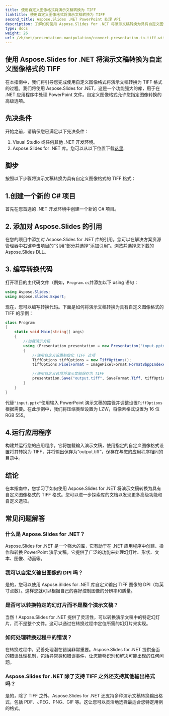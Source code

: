 ```yaml
---
title: 使用自定义图像格式将演示文稿转换为 TIFF
linktitle: 使用自定义图像格式将演示文稿转换为 TIFF
second_title: Aspose.Slides .NET PowerPoint 处理 API
description: 了解如何使用 Aspose.Slides for .NET 将演示文稿转换为具有自定义图像设置的 TIFF。带有代码示例的分步指南。
type: docs
weight: 26
url: /zh/net/presentation-manipulation/convert-presentation-to-tiff-with-custom-image-format/
---
```


## 使用 Aspose.Slides for .NET 将演示文稿转换为自定义图像格式的 TIFF

在本指南中，我们将引导您完成使用自定义图像格式将演示文稿转换为 TIFF 格式的过程。我们将使用 Aspose.Slides for .NET，这是一个功能强大的库，用于在 .NET 应用程序中处理 PowerPoint 文件。自定义图像格式允许您指定图像转换的高级选项。

## 先决条件

开始之前，请确保您已满足以下先决条件：

1. Visual Studio 或任何其他 .NET 开发环境。
2.  Aspose.Slides for .NET 库。您可以从以下位置下载[这里](https://downloads.aspose.com/slides/net).

## 脚步

按照以下步骤将演示文稿转换为具有自定义图像格式的 TIFF 格式：

## 1.创建一个新的 C# 项目

首先在您首选的 .NET 开发环境中创建一个新的 C# 项目。

## 2. 添加对 Aspose.Slides 的引用

在您的项目中添加对 Aspose.Slides for .NET 库的引用。您可以在解决方案资源管理器中右键单击项目的“引用”部分并选择“添加引用”。浏览并选择您下载的 Aspose.Slides DLL。

## 3. 编写转换代码

打开项目的主代码文件（例如，`Program.cs`并添加以下 using 语句：

```csharp
using Aspose.Slides;
using Aspose.Slides.Export;
```

现在，您可以编写转换代码。下面是如何将演示文稿转换为具有自定义图像格式的 TIFF 的示例：

```csharp
class Program
{
    static void Main(string[] args)
    {
        //加载演示文稿
        using (Presentation presentation = new Presentation("input.pptx"))
        {
            //使用自定义设置初始化 TIFF 选项
            TiffOptions tiffOptions = new TiffOptions();
            tiffOptions.PixelFormat = ImagePixelFormat.Format8bppIndexed;

            //使用自定义选项将演示文稿保存为 TIFF
            presentation.Save("output.tiff", SaveFormat.Tiff, tiffOptions);
        }
    }
}
```

代替`"input.pptx"`使用输入 PowerPoint 演示文稿的路径并调整设置`TiffOptions`根据需要。在此示例中，我们将压缩类型设置为 LZW，将像素格式设置为 16 位 RGB 555。

## 4.运行应用程序

构建并运行您的应用程序。它将加载输入演示文稿，使用指定的自定义图像格式设置将其转换为 TIFF，并将输出保存为“output.tiff”，保存在与您的应用程序相同的目录中。

## 结论

在本指南中，您学习了如何使用 Aspose.Slides for .NET 将演示文稿转换为具有自定义图像格式的 TIFF 格式。您可以进一步探索库的文档以发现更多高级功能和自定义选项。

## 常见问题解答

### 什么是 Aspose.Slides for .NET？

Aspose.Slides for .NET 是一个强大的库，它有助于在 .NET 应用程序中创建、操作和转换 PowerPoint 演示文稿。它提供了广泛的功能来处理幻灯片、形状、文本、图像、动画等。

### 我可以自定义输出图像的 DPI 吗？

是的，您可以使用 Aspose.Slides for .NET 库自定义输出 TIFF 图像的 DPI（每英寸点数）。这样您就可以根据自己的喜好控制图像的分辨率和质量。

### 是否可以转换特定的幻灯片而不是整个演示文稿？

当然！Aspose.Slides for .NET 提供了灵活性，可以转换演示文稿中的特定幻灯片，而不是整个文件。这可以通过在转换过程中定位所需的幻灯片来实现。

### 如何处理转换过程中的错误？

在转换过程中，妥善处理潜在错误非常重要。Aspose.Slides for .NET 提供全面的错误处理机制，包括异常类和错误事件，让您能够识别和解决可能出现的任何问题。

### Aspose.Slides for .NET 除了支持 TIFF 之外还支持其他输出格式吗？

是的，除了 TIFF 之外，Aspose.Slides for .NET 还支持多种演示文稿转换输出格式，包括 PDF、JPEG、PNG、GIF 等。这让您可以灵活地选择最适合您特定用例的格式。